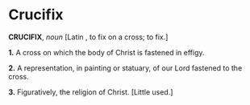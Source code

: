 # Crucifix

**CRUCIFIX**, _noun_ \[Latin , to fix on a cross; to fix.\]

**1.** A cross on which the body of Christ is fastened in effigy.

**2.** A representation, in painting or statuary, of our Lord fastened to the cross.

**3.** Figuratively, the religion of Christ. \[Little used.\]